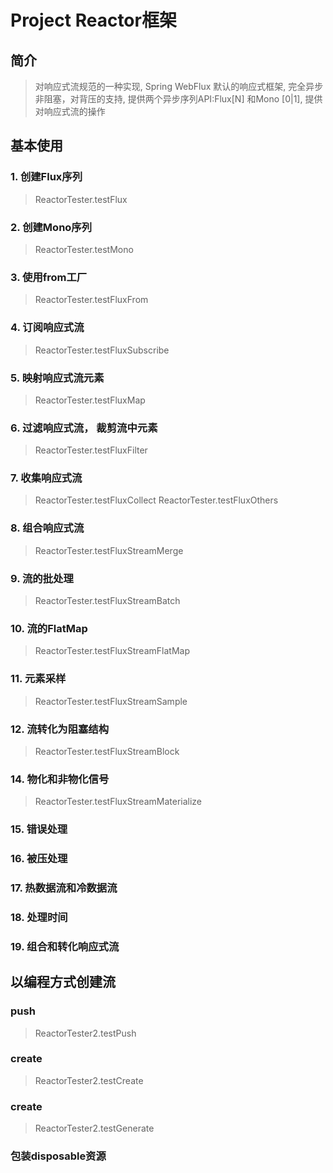 # Project Reactor框架

## 简介
> 对响应式流规范的一种实现,
> Spring WebFlux 默认的响应式框架,
> 完全异步非阻塞，对背压的支持,
> 提供两个异步序列API:Flux[N] 和Mono [0|1],
> 提供对响应式流的操作

## 基本使用

### 1. 创建Flux序列
> ReactorTester.testFlux

### 2. 创建Mono序列
> ReactorTester.testMono

### 3. 使用from工厂
> ReactorTester.testFluxFrom

### 4. 订阅响应式流
> ReactorTester.testFluxSubscribe

### 5. 映射响应式流元素
> ReactorTester.testFluxMap

### 6. 过滤响应式流， 裁剪流中元素
> ReactorTester.testFluxFilter

### 7. 收集响应式流
> ReactorTester.testFluxCollect
> ReactorTester.testFluxOthers

### 8. 组合响应式流
> ReactorTester.testFluxStreamMerge

### 9. 流的批处理
> ReactorTester.testFluxStreamBatch

### 10. 流的FlatMap
> ReactorTester.testFluxStreamFlatMap

### 11. 元素采样
> ReactorTester.testFluxStreamSample

### 12. 流转化为阻塞结构
> ReactorTester.testFluxStreamBlock
 
### 14. 物化和非物化信号
> ReactorTester.testFluxStreamMaterialize

### 15. 错误处理

### 16. 被压处理

### 17. 热数据流和冷数据流

### 18. 处理时间

### 19. 组合和转化响应式流

## 以编程方式创建流

### push
> ReactorTester2.testPush

### create
> ReactorTester2.testCreate

### create
> ReactorTester2.testGenerate

### 包装disposable资源

